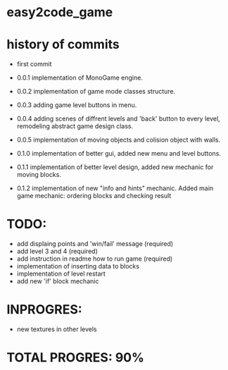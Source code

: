 # easy2code_game

# history of commits
- first commit
- 0.0.1 implementation of MonoGame engine.
- 0.0.2 implementation of game mode classes structure.
- 0.0.3 adding game level buttons in menu.
- 0.0.4 adding scenes of diffrent levels and 'back' button to every level, remodeling abstract game design class.
- 0.0.5 implementation of moving objects and colision object with walls.

- 0.1.0 implementation of better gui, added new  menu and level buttons.
- 0.1.1 implementation of better level design, added new mechanic for moving blocks.
- 0.1.2 implementation of new "info and hints" mechanic. Added main game mechanic: ordering blocks and checking result


# TODO:
- add displaing points and 'win/fail' message (required)
- add level 3 and 4 (required)
- add instruction in readme how to run game (required)
- implementation of inserting data to blocks
- implementation of level restart 
- add new 'if' block mechanic


# INPROGRES:
- new textures in other levels

# TOTAL PROGRES: 90%